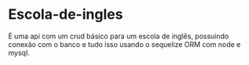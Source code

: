 # Escola-de-ingles
É uma api com um crud básico para um escola de inglês, possuindo conexão com o banco e tudo isso usando o sequelize ORM com node e mysql.
